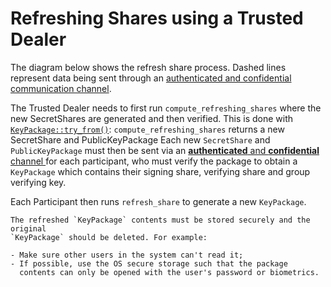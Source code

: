 # Refreshing Shares using a Trusted Dealer

The diagram below shows the refresh share process. Dashed lines
represent data being sent through an [authenticated and confidential communication
channel](https://frost.zfnd.org/terminology.html#peer-to-peer-channel).

<!-- ![Diagram of Refreshing shares, illustrating what is explained in the text](refreshing.png) -->

The Trusted Dealer needs to first run `compute_refreshing_shares` where the new SecretShares are generated and then verified.
This is done with
[`KeyPackage::try_from()`](https://docs.rs/frost-core/latest/frost_core/frost/keys/struct.KeyPackage.html#method.try_from):
`compute_refreshing_shares` returns a new SecretShare and PublicKeyPackage
Each new `SecretShare` and `PublicKeyPackage` must then be sent via an [**authenticated** and
**confidential** channel
](https://frost.zfnd.org/terminology.html#peer-to-peer-channel) for each
participant, who must verify the package to obtain a `KeyPackage` which contains
their signing share, verifying share and group verifying key. 

Each Participant then runs `refresh_share` to generate a new `KeyPackage`.

```admonish danger
The refreshed `KeyPackage` contents must be stored securely and the original 
`KeyPackage` should be deleted. For example:

- Make sure other users in the system can't read it;
- If possible, use the OS secure storage such that the package
  contents can only be opened with the user's password or biometrics.
```
